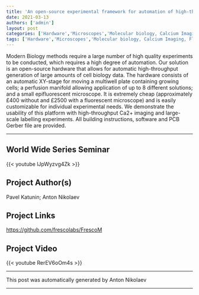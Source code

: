```yaml
---
title: 'An open-source experimental framework for automation of high-throughput cell biology experiments'
date: 2021-03-13
authors: ['admin']
layout: post
categories: ['Hardware','Microscopes','Molecular biology, Calcium Imaging, Fluorescence, Other']
tags: ['Hardware','Microscopes','Molecular biology, Calcium Imaging, Fluorescence, Other']
---
```

Modern Biology methods require a large number of high quality experiments to be conducted, which requires a high degree of automation. Our solution is an open-source hardware that allows for automatic high-throughput generation of large amounts of cell biology data. The hardware consists of an automatic XY-stage for moving a multiwell plate containing growing cells; a perfusion manifold allowing application of up to 8 different solutions; and a small epifluorescent microscope. It is extremely cheap (approximately £400 without and £2500 with a fluorescent microscope) and is easily customizable for individual experimental needs. We demonstrate the usability of this platform with high-throughput Ca2+ imaging and large-scale labelling experiments. All building instructions, software and PCB Gerber file are provided.

***
## World Wide Series Seminar  

{{< youtube lJpWyzvg4Zk >}}



## Project Author(s)
Pavel Katunin; Anton Nikolaev
## Project Links
https://github.com/frescolabs/FrescoM
## Project Video
{{< youtube RerEV6oOm4s >}}

***
This post was automatically generated by
Anton Nikolaev
***
